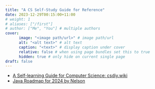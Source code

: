 ```yaml
---
title: "A CS Self-Study Guide for Reference"
date: 2023-12-29T00:15:00+11:00
# weight: 1
# aliases: ["/first"]
# author: ["Me", "You"] # multiple authors
cover:
      image: "<image path/url>" # image path/url
      alt: "<alt text>" # alt text
      caption: "<text>" # display caption under cover
      relative: false # when using page bundles set this to true
      hidden: true # only hide on current single page
draft: false
---
```


- [A Self-learning Guide for Computer Science: csdiy.wiki](https://csdiy.wiki/en/)
- [Java Roadmap for 2024 by Nelson](https://blog.amigoscode.com/p/your-java-roadmap-for-2024)
